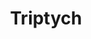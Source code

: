 ---
permalink: /projects/triptych/
title: Triptych
description: Ode to Francis Bacon, his illegibility, his romance, and his turmoil.
images:
- /assets/images/projects/triptych/triptych_1.png
- /assets/images/projects/triptych/triptych_2.png
- /assets/images/projects/triptych/triptych_3.png
---
